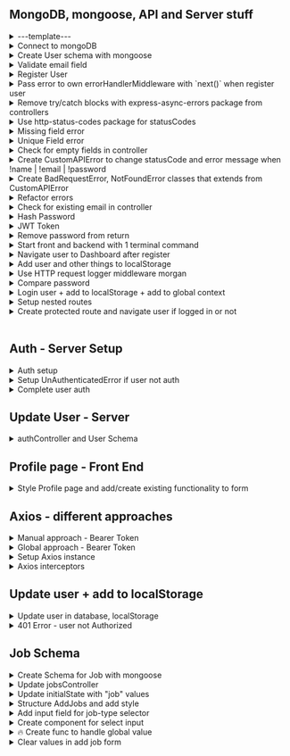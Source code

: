 ## MongoDB, mongoose, API and Server stuff

<details>
  <summary>---template---</summary><br>
  [name](link)

```
npm install bcryptjs
```

###### file-name.js

```js

```

---

</details>

<details>
  <summary>Connect to mongoDB</summary>
  
  ###### server.js
 ```js
 import express from 'express';
 import connectDB from './db/connect.js';

const app = express();

// express.json() make json data available for us in controllers
app.use(express.json());

// ...some more code 👆

// Connect to db 👇
const start = async () => {
try {
await connectDB(process.env.MONGO_URL);
app.listen(port, () =>
console.log(`Server is listening on port ${port}...`)
);
} catch (error) {
console.log(error);
}
};
start();

````
import connectDB from './db/connect.js'; , comes from
###### db/connect.js
```js
import mongoose from 'mongoose';

const connectDB = (url) => {
  return mongoose.connect(url);
};
export default connectDB;
````

---

</details>

<details>
  <summary>Create User schema with mongoose</summary>

###### models/User.js

```js
import mongoose from 'mongoose';

const UserSchema = new mongoose.Schema({
  name: {
    type: String,
    required: [true, 'Please provide name'],
    minlength: 3,
    maxlength: 20,
    trim: true,
  },
  email: {
    type: String,
    required: [true, 'Please provide email'],
    unique: true,
  },
  password: {
    type: String,
    required: [true, 'Please provide password'],
    minlength: 6,
  },
  lastName: {
    type: String,
    maxlength: 20,
    trim: true,
    default: 'lastName',
  },
  location: {
    type: String,
    maxlength: 20,
    trim: true,
    default: 'my city',
  },
});

export default mongoose.model('User', UserSchema);
```

---

</details>

<details>
  <summary>Validate email field</summary>

[https://www.npmjs.com/package/validator](https://www.npmjs.com/package/validator)

```
npm install validator
```

###### models/User.js

```js
import mongoose from 'mongoose';
import validator from 'validator'; // <--

const UserSchema = new mongoose.Schema({
  name: {
    type: String,
    required: [true, 'Please provide name'],
    minlength: 3,
    maxlength: 20,
    trim: true,
  },
  email: {
    type: String,
    required: [true, 'Please provide email'],
    validate: {
      validator: validator.isEmail, //<--
      message: 'Please provide a valid email',
    },
    unique: true,
  },
  password: {
    type: String,
    required: [true, 'Please provide password'],
    minlength: 6,
  },
  lastName: {
    type: String,
    maxlength: 20,
    trim: true,
    default: 'lastName',
  },
  location: {
    type: String,
    maxlength: 20,
    trim: true,
    default: 'my city',
  },
});

export default mongoose.model('User', UserSchema);
```

</details>

<details>
  <summary>Register User</summary>

###### controllers/autController.js

```js
import User from '../models/User.js';
// register  👇
const register = async (req, res) => {
  try {
    const user = await User.create(req.body);
    res.status(201).json({ user });
  } catch (error) {
    res.status(500).json({ msg: 'THERE WAS AN ERROR IN REGISTER' });
  }
};

const login = async (req, res) => {
  res.send('login');
};

const updateUser = async (req, res) => {
  res.send('updateUser');
};

export { register, login, updateUser };
```

`import User from '../models/User.js'`, comes from:

###### models/User.js

```js
import mongoose from 'mongoose';
import validator from 'validator';

const UserSchema = new mongoose.Schema({
  name: {
    type: String,
    required: [true, 'Please provide name'],
    minlength: 3,
    maxlength: 20,
    trim: true,
  },
  email: {
    type: String,
    required: [true, 'Please provide email'],
    validate: {
      validator: validator.isEmail,
      message: 'Please provide a valid email',
    },
    unique: true,
  },
  password: {
    type: String,
    required: [true, 'Please provide password'],
    minlength: 6,
  },
  lastName: {
    type: String,
    maxlength: 20,
    trim: true,
    default: 'lastName',
  },
  location: {
    type: String,
    maxlength: 20,
    trim: true,
    default: 'my city',
  },
});

export default mongoose.model('User', UserSchema);
```

---

</details>

<details>
  <summary>Pass error to own errorHandlerMiddleware with `next()` when register user</summary>

###### controllers/autController.js

```js
import User from '../models/User.js';

const register = async (req, res, next /* <-- ⚠️ next */) => {
  try {
    const user = await User.create(req.body);
    res.status(201).json({ user });
  } catch (error) {
    // res.status(500).json({ msg: 'THERE WAS AN ERROR IN REGISTER' });
    next(error); // <-- ⚠️ with next(error) we pass error to our own errorHandlerMiddleware
  }
};

const login = async (req, res) => {
  res.send('login');
};

const updateUser = async (req, res) => {
  res.send('updateUser');
};

export { register, login, updateUser };
```

###### error-handler.js

```js
const errorHandlerMiddleware = (error, req, res, next) => {
  console.log(error);
  // return res.status(500).json({ msg: 'there was an error' });
  res.status(500).json({ msg: error }); // <-- ⚠️
};

export default errorHandlerMiddleware;
```

###### server.js

```js
import express from 'express';
import dotenv from 'dotenv';
dotenv.config();

// Middleware
import errorHandlerMiddleware from './middleware/error-handler.js';

const app = express();

app.use('/api/v1/auth', authRouter);
app.use('/api/v1/jobs', jobsRouter);

app.use(someOtherMiddleware);
app.use(errorHandlerMiddleware); // <-- ⚠️ place errorHandlerMiddleware as the last middleware

const port = process.env.PORT || 5000;

const start = async () => {
  try {
    await connectDB(process.env.MONGO_URL);
    app.listen(port, () =>
      console.log(`Server is listening on port ${port}...`)
    );
  } catch (error) {
    console.log(error);
  }
};
start();
```

---

</details>

<details>
  <summary>Remove try/catch blocks with express-async-errors package from controllers</summary>

[https://www.npmjs.com/package/express-async-errors](https://www.npmjs.com/package/express-async-errors)

```
npm install express-async-errors
```

###### server.js

```js
import express from 'express';
import dotenv from 'dotenv';
import 'express-async-errors'; // <-- ⚠️ if package does not work, move to be the first import
dotenv.config();

// db and authenticateUser
import connectDB from './db/connect.js';

// routers
import authRouter from './routes/authRouter.js';
import jobsRouter from './routes/jobsRouter.js';

// Middleware
import errorHandlerMiddleware from './middleware/error-handler.js';

const app = express();

// ...some more code 👇
```

###### controllers/autController.js

```js
import User from '../models/User.js';

const register = async (req, res, next) => {
  // ⚠️ Before using express-async-errors package with try/catch block
  // try {
  //   const user = await User.create(req.body);
  //   res.status(201).json({ user });
  // } catch (error) {
  //   next(error);
  // }
  const user = await User.create(req.body);
  res.status(201).json({ user });
};
const login = async (req, res) => {
  res.send('login');
};
const updateUser = async (req, res) => {
  res.send('updateUser');
};
export { register, login, updateUser };
```

---

</details>

<details>
  <summary>Use http-status-codes package for statusCodes</summary>

[https://www.npmjs.com/package/http-status-codes](https://www.npmjs.com/package/http-status-codes)

```sh
npm install http-status-codes

```

###### authController.js

```js
import { StatusCodes } from 'http-status-codes';
import User from '../models/User.js';

const register = async (req, res) => {
  const user = await User.create(req.body);
  // res.status(201).json({ user }); ⚠️ Before
  res.status(StatusCodes.CREATED).json({ user }); // ⚠️ After
};
const login = async (req, res) => {
  res.send('login');
};
const updateUser = async (req, res) => {
  res.send('updateUser');
};
export { register, login, updateUser };
```

###### error-handler.js

```js
import { StatusCodes } from 'http-status-codes';

const errorHandlerMiddleware = (err, req, res, next) => {
  console.log(err);
  // res.status(500).json({ msg: err }); <-- ⚠️ Before

  // res.status(StatusCodes.INTERNAL_SERVER_ERROR).json({ msg: err });
  // different way to do use StatusCodes 👆 👇
  const defaultError = {
    statusCode: StatusCodes.INTERNAL_SERVER_ERROR,
    msg: 'Something went wrong, try again later',
  };
  res.status(defaultError.statusCode).json({ msg: err });
};

export default errorHandlerMiddleware;
```

### Error Codes

| Code | Constant                        | Reason Phrase                   |
| ---- | ------------------------------- | ------------------------------- |
| 100  | CONTINUE                        | Continue                        |
| 101  | SWITCHING_PROTOCOLS             | Switching Protocols             |
| 102  | PROCESSING                      | Processing                      |
| 200  | OK                              | OK                              |
| 201  | CREATED                         | Created                         |
| 202  | ACCEPTED                        | Accepted                        |
| 203  | NON_AUTHORITATIVE_INFORMATION   | Non Authoritative Information   |
| 204  | NO_CONTENT                      | No Content                      |
| 205  | RESET_CONTENT                   | Reset Content                   |
| 206  | PARTIAL_CONTENT                 | Partial Content                 |
| 207  | MULTI_STATUS                    | Multi-Status                    |
| 300  | MULTIPLE_CHOICES                | Multiple Choices                |
| 301  | MOVED_PERMANENTLY               | Moved Permanently               |
| 302  | MOVED_TEMPORARILY               | Moved Temporarily               |
| 303  | SEE_OTHER                       | See Other                       |
| 304  | NOT_MODIFIED                    | Not Modified                    |
| 305  | USE_PROXY                       | Use Proxy                       |
| 307  | TEMPORARY_REDIRECT              | Temporary Redirect              |
| 308  | PERMANENT_REDIRECT              | Permanent Redirect              |
| 400  | BAD_REQUEST                     | Bad Request                     |
| 401  | UNAUTHORIZED                    | Unauthorized                    |
| 402  | PAYMENT_REQUIRED                | Payment Required                |
| 403  | FORBIDDEN                       | Forbidden                       |
| 404  | NOT_FOUND                       | Not Found                       |
| 405  | METHOD_NOT_ALLOWED              | Method Not Allowed              |
| 406  | NOT_ACCEPTABLE                  | Not Acceptable                  |
| 407  | PROXY_AUTHENTICATION_REQUIRED   | Proxy Authentication Required   |
| 408  | REQUEST_TIMEOUT                 | Request Timeout                 |
| 409  | CONFLICT                        | Conflict                        |
| 410  | GONE                            | Gone                            |
| 411  | LENGTH_REQUIRED                 | Length Required                 |
| 412  | PRECONDITION_FAILED             | Precondition Failed             |
| 413  | REQUEST_TOO_LONG                | Request Entity Too Large        |
| 414  | REQUEST_URI_TOO_LONG            | Request-URI Too Long            |
| 415  | UNSUPPORTED_MEDIA_TYPE          | Unsupported Media Type          |
| 416  | REQUESTED_RANGE_NOT_SATISFIABLE | Requested Range Not Satisfiable |
| 417  | EXPECTATION_FAILED              | Expectation Failed              |
| 418  | IM_A_TEAPOT                     | I'm a teapot                    |
| 419  | INSUFFICIENT_SPACE_ON_RESOURCE  | Insufficient Space on Resource  |
| 420  | METHOD_FAILURE                  | Method Failure                  |
| 421  | MISDIRECTED_REQUEST             | Misdirected Request             |
| 422  | UNPROCESSABLE_ENTITY            | Unprocessable Entity            |
| 423  | LOCKED                          | Locked                          |
| 424  | FAILED_DEPENDENCY               | Failed Dependency               |
| 428  | PRECONDITION_REQUIRED           | Precondition Required           |
| 429  | TOO_MANY_REQUESTS               | Too Many Requests               |
| 431  | REQUEST_HEADER_FIELDS_TOO_LARGE | Request Header Fields Too Large |
| 451  | UNAVAILABLE_FOR_LEGAL_REASONS   | Unavailable For Legal Reasons   |
| 500  | INTERNAL_SERVER_ERROR           | Internal Server Error           |
| 501  | NOT_IMPLEMENTED                 | Not Implemented                 |
| 502  | BAD_GATEWAY                     | Bad Gateway                     |
| 503  | SERVICE_UNAVAILABLE             | Service Unavailable             |
| 504  | GATEWAY_TIMEOUT                 | Gateway Timeout                 |
| 505  | HTTP_VERSION_NOT_SUPPORTED      | HTTP Version Not Supported      |
| 507  | INSUFFICIENT_STORAGE            | Insufficient Storage            |
| 511  | NETWORK_AUTHENTICATION_REQUIRED | Network Authentication Required |

---

</details>

<details>
  <summary>Missing field error</summary>

###### error-handler.js

```js
import { StatusCodes } from 'http-status-codes';

const errorHandlerMiddleware = (err, req, res, next) => {
  console.log(err);
  const defaultError = {
    statusCode: StatusCodes.INTERNAL_SERVER_ERROR,
    msg: 'Something went wrong, try again later',
  };
  // res.status(defaultError.statusCode).json({ msg: err }); <-- ⚠️ Before
  // 👇 ⚠️ After
  if (err.name === 'ValidationError') {
    defaultError.statusCode = StatusCodes.BAD_REQUEST;
    defaultError.msg = Object.values(err.errors) // ⚠️ Get al error message, and put them in []
      .map((item) => item.message)
      .join(',');
  }
  // 👆 ⚠️ After
  res.status(defaultError.statusCode).json({ msg: defaultError.msg });
};

export default errorHandlerMiddleware;
```

---

</details>

<details>
  <summary>Unique Field error</summary>

###### error-handler.js

```js
import { StatusCodes } from 'http-status-codes';

const errorHandlerMiddleware = (err, req, res, next) => {
  console.log(err);
  const defaultError = {
    statusCode: StatusCodes.INTERNAL_SERVER_ERROR,
    msg: 'Something went wrong, try again later',
  };

  if (err.code && err.code === 11000) {
    defaultError.statusCode = StatusCodes.BAD_REQUEST;
    defaultError.msg = `${Object.keys(err.keyValue)} field has to be unique`;
  }

  // res.status(defaultError.statusCode).json({ msg: err });
  res.status(defaultError.statusCode).json({ msg: defaultError.msg });
};

export default errorHandlerMiddleware;
```

---

</details>

<details>
  <summary>Check for empty fields in controller</summary>

###### authController.js

```js
import { StatusCodes } from 'http-status-codes';
import User from '../models/User.js';

const register = async (req, res) => {
  // Add
  const { name, email, password } = req.body;

  // Add
  if (!name || !email | !password) {
    throw new Error('Please provide all values');
  }

  //Before
  const user = await User.create(req.body);
  //After
  const user = await User.create({ name, email, password });
  // res.status(201).json({ user }); ⚠️ Before
  res.status(StatusCodes.CREATED).json({ user });
};
const login = async (req, res) => {
  res.send('login');
};
const updateUser = async (req, res) => {
  res.send('updateUser');
};
export { register, login, updateUser };
```

###### error-handler.js

```js
import { StatusCodes } from 'http-status-codes';

const errorHandlerMiddleware = (err, req, res, next) => {
  const defaultError = {
    statusCode: StatusCodes.INTERNAL_SERVER_ERROR,
    // Before
    //msg:'Something went wrong, try again later',
    // After
    msg: err.message || 'Something went wrong, try again later',
  };

  if (err.name === 'ValidationError') {
    defaultError.statusCode = StatusCodes.BAD_REQUEST;
    defaultError.msg = Object.values(err.errors)
      .map((item) => item.message)
      .join(',');
  }

  if (err.code && err.code === 11000) {
    defaultError.statusCode = StatusCodes.BAD_REQUEST;
    defaultError.msg = `${Object.keys(err.keyValue)} field has to be unique`;
  }

  // res.status(defaultError.statusCode).json({ msg: err });
  res.status(defaultError.statusCode).json({ msg: defaultError.msg });
};

export default errorHandlerMiddleware;
```

---

</details>

<details>
  <summary>Create CustomAPIError to change statusCode and error message when !name | !email | !password</summary>

###### authController.js

```js
import { StatusCodes } from 'http-status-codes';
import User from '../models/User.js';

// New CustomAPIError
class CustomAPIError extends Error {
  constructor(message) {
    super(message);
    this.statusCode = StatusCodes.BAD_REQUEST;
  }
}

const register = async (req, res) => {
  const { name, email, password } = req.body;

  if (!name || !email | !password) {
    throw new CustomAPIError('Please provide all values'); // Before, throw new Error('Please provide all values');
  }
  const user = await User.create({ name, email, password });
  res.status(StatusCodes.CREATED).json({ user });
};

const login = async (req, res) => {
  res.send('login');
};

const updateUser = async (req, res) => {
  res.send('updateUser');
};

export { register, login, updateUser };
```

###### error-handler.js

```js
import { StatusCodes } from 'http-status-codes';

const errorHandlerMiddleware = (err, req, res, next) => {
  console.log(err.message);
  const defaultError = {
    statusCode: err.statusCode || StatusCodes.INTERNAL_SERVER_ERROR, // Before statusCode: StatusCodes.INTERNAL_SERVER_ERROR,
    msg: err.message || 'Something went wrong, try again later',
  };

  if (err.name === 'ValidationError') {
    defaultError.statusCode = StatusCodes.BAD_REQUEST;
    defaultError.msg = Object.values(err.errors)
      .map((item) => item.message)
      .join(',');
  }

  if (err.code && err.code === 11000) {
    defaultError.statusCode = StatusCodes.BAD_REQUEST;
    defaultError.msg = `${Object.keys(err.keyValue)} field has to be unique`;
  }

  // res.status(defaultError.statusCode).json({ msg: err });
  res.status(defaultError.statusCode).json({ msg: defaultError.msg });
};

export default errorHandlerMiddleware;
```

---

</details>

<details>
  <summary>Create BadRequestError, NotFoundError classes that extends from CustomAPIError</summary>

###### authController.js

```js
import { StatusCodes } from 'http-status-codes';
import User from '../models/User.js';

class CustomAPIError extends Error {
  constructor(message) {
    super(message);
  }
}
// New classes BadRequestError, NotFoundError that extends from CustomAPIError that return different statusCodes.
class BadRequestError extends CustomAPIError {
  constructor(message) {
    super(message);
    this.statusCode = StatusCodes.BAD_REQUEST;
  }
}
class NotFoundError extends CustomAPIError {
  constructor(message) {
    super(message);
    this.statusCode = StatusCodes.NOT_FOUND;
  }
}

const register = async (req, res) => {
  const { name, email, password } = req.body;

  if (!name || !email | !password) {
    throw new BadRequestError('Please provide all values');
  }
  const user = await User.create({ name, email, password });
  res.status(StatusCodes.CREATED).json({ user });
};
const login = async (req, res) => {
  res.send('login');
};
const updateUser = async (req, res) => {
  res.send('updateUser');
};
export { register, login, updateUser };
```

### Error Codes

| Code | Constant                        | Reason Phrase                   |
| ---- | ------------------------------- | ------------------------------- |
| 100  | CONTINUE                        | Continue                        |
| 101  | SWITCHING_PROTOCOLS             | Switching Protocols             |
| 102  | PROCESSING                      | Processing                      |
| 200  | OK                              | OK                              |
| 201  | CREATED                         | Created                         |
| 202  | ACCEPTED                        | Accepted                        |
| 203  | NON_AUTHORITATIVE_INFORMATION   | Non Authoritative Information   |
| 204  | NO_CONTENT                      | No Content                      |
| 205  | RESET_CONTENT                   | Reset Content                   |
| 206  | PARTIAL_CONTENT                 | Partial Content                 |
| 207  | MULTI_STATUS                    | Multi-Status                    |
| 300  | MULTIPLE_CHOICES                | Multiple Choices                |
| 301  | MOVED_PERMANENTLY               | Moved Permanently               |
| 302  | MOVED_TEMPORARILY               | Moved Temporarily               |
| 303  | SEE_OTHER                       | See Other                       |
| 304  | NOT_MODIFIED                    | Not Modified                    |
| 305  | USE_PROXY                       | Use Proxy                       |
| 307  | TEMPORARY_REDIRECT              | Temporary Redirect              |
| 308  | PERMANENT_REDIRECT              | Permanent Redirect              |
| 400  | BAD_REQUEST                     | Bad Request                     |
| 401  | UNAUTHORIZED                    | Unauthorized                    |
| 402  | PAYMENT_REQUIRED                | Payment Required                |
| 403  | FORBIDDEN                       | Forbidden                       |
| 404  | NOT_FOUND                       | Not Found                       |
| 405  | METHOD_NOT_ALLOWED              | Method Not Allowed              |
| 406  | NOT_ACCEPTABLE                  | Not Acceptable                  |
| 407  | PROXY_AUTHENTICATION_REQUIRED   | Proxy Authentication Required   |
| 408  | REQUEST_TIMEOUT                 | Request Timeout                 |
| 409  | CONFLICT                        | Conflict                        |
| 410  | GONE                            | Gone                            |
| 411  | LENGTH_REQUIRED                 | Length Required                 |
| 412  | PRECONDITION_FAILED             | Precondition Failed             |
| 413  | REQUEST_TOO_LONG                | Request Entity Too Large        |
| 414  | REQUEST_URI_TOO_LONG            | Request-URI Too Long            |
| 415  | UNSUPPORTED_MEDIA_TYPE          | Unsupported Media Type          |
| 416  | REQUESTED_RANGE_NOT_SATISFIABLE | Requested Range Not Satisfiable |
| 417  | EXPECTATION_FAILED              | Expectation Failed              |
| 418  | IM_A_TEAPOT                     | I'm a teapot                    |
| 419  | INSUFFICIENT_SPACE_ON_RESOURCE  | Insufficient Space on Resource  |
| 420  | METHOD_FAILURE                  | Method Failure                  |
| 421  | MISDIRECTED_REQUEST             | Misdirected Request             |
| 422  | UNPROCESSABLE_ENTITY            | Unprocessable Entity            |
| 423  | LOCKED                          | Locked                          |
| 424  | FAILED_DEPENDENCY               | Failed Dependency               |
| 428  | PRECONDITION_REQUIRED           | Precondition Required           |
| 429  | TOO_MANY_REQUESTS               | Too Many Requests               |
| 431  | REQUEST_HEADER_FIELDS_TOO_LARGE | Request Header Fields Too Large |
| 451  | UNAVAILABLE_FOR_LEGAL_REASONS   | Unavailable For Legal Reasons   |
| 500  | INTERNAL_SERVER_ERROR           | Internal Server Error           |
| 501  | NOT_IMPLEMENTED                 | Not Implemented                 |
| 502  | BAD_GATEWAY                     | Bad Gateway                     |
| 503  | SERVICE_UNAVAILABLE             | Service Unavailable             |
| 504  | GATEWAY_TIMEOUT                 | Gateway Timeout                 |
| 505  | HTTP_VERSION_NOT_SUPPORTED      | HTTP Version Not Supported      |
| 507  | INSUFFICIENT_STORAGE            | Insufficient Storage            |
| 511  | NETWORK_AUTHENTICATION_REQUIRED | Network Authentication Required |

---

</details>

<details>
  <summary>Refactor errors</summary>

- Create errors folder in Root
- Create/export bad-request, not-found, custom-api.js, index.js,
- import/export to/from errors/index.js

###### bad-request.js

```js
import { StatusCodes } from 'http-status-codes';
import CustomAPIError from './custom-api.js';

class BadRequestError extends CustomAPIError {
  constructor(message) {
    super(message);
    this.statusCode = StatusCodes.BAD_REQUEST;
  }
}
export default BadRequestError;
```

###### not-found.js

```js
import { StatusCodes } from 'http-status-codes';
import CustomAPIError from './custom-api.js';

class NotFoundError extends CustomAPIError {
  constructor(message) {
    super(message);
    this.statusCode = StatusCodes.NOT_FOUND;
  }
}
export default NotFoundError;
```

###### custom-api.js

```js
class CustomAPIError extends Error {
  constructor(message) {
    super(message);
  }
}

export default CustomAPIError;
```

###### errors/index.js

```js
import BadRequestError from './bad-request.js';
import NotFoundError from './not-found.js';

export { BadRequestError, NotFoundError };
```

###### autController.js

```js
import { StatusCodes } from 'http-status-codes';
import User from '../models/User.js';
import { BadRequestError } from '../errors/index.js';

const register = async (req, res) => {
  const { name, email, password } = req.body;

  if (!name || !email | !password) {
    throw new BadRequestError('Please provide all values');
  }
  const user = await User.create({ name, email, password });
  res.status(StatusCodes.CREATED).json({ user });
};
const login = async (req, res) => {
  res.send('login');
};
const updateUser = async (req, res) => {
  res.send('updateUser');
};
export { register, login, updateUser };
```

---

</details>

<details>
  <summary>Check for existing email in controller</summary>

###### authController.js

```js
import { StatusCodes } from 'http-status-codes';
import User from '../models/User.js';
import { BadRequestError } from '../errors/index.js';

const register = async (req, res) => {
  const { name, email, password } = req.body;

  if (!name || !email | !password) {
    throw new BadRequestError('Please provide all values');
  }

  // New userAlreadyExists
  const userAlreadyExists = await User.findOne({ email });
  if (userAlreadyExists) {
    throw new BadRequestError('Email already in use');
  }

  const user = await User.create({ name, email, password });
  res.status(StatusCodes.CREATED).json({ user });
};
const login = async (req, res) => {
  res.send('login');
};
const updateUser = async (req, res) => {
  res.send('updateUser');
};
export { register, login, updateUser };
```

---

</details>

<details>
  <summary>Hash Password</summary>

[bcryptjs](https://www.npmjs.com/package/bcryptjs) - Optimized bcrypt in JavaScript with zero dependencies. Compatible to the C++ bcrypt binding on node.js and also working in the browser.

```
npm install bcryptjs
```

###### models/User.js

```js
import mongoose from 'mongoose';
import validator from 'validator';
import bcrypt from 'bcryptjs'; // New import

const UserSchema = new mongoose.Schema({
  name: {
    type: String,
    required: [true, 'Please provide name'],
    minlength: 3,
    maxlength: 20,
    trim: true,
  },
  email: {
    type: String,
    required: [true, 'Please provide email'],
    validate: {
      validator: validator.isEmail,
      message: 'Please provide a valid email',
    },
    unique: true,
  },
  password: {
    type: String,
    required: [true, 'Please provide password'],
    minlength: 6,
  },
  lastName: {
    type: String,
    maxlength: 20,
    trim: true,
    default: 'lastName',
  },
  location: {
    type: String,
    maxlength: 20,
    trim: true,
    default: 'my city',
  },
});

// New UserSchema.pre... , do this code before save it to db
UserSchema.pre('save', async function () {
  const salt = await bcrypt.genSalt(10);
  this.password = await bcrypt.hash(this.password, salt);
});

export default mongoose.model('User', UserSchema);
```

---

</details>

<details>
  <summary>JWT Token</summary>

### 1. Create new new method, createJWT

###### models/User.js.js

```js
import mongoose from 'mongoose';
import validator from 'validator';
import bcrypt from 'bcryptjs';

const UserSchema = new mongoose.Schema({
  name: {
    type: String,
    required: [true, 'Please provide name'],
    minlength: 3,
    maxlength: 20,
    trim: true,
  },
  email: {
    type: String,
    required: [true, 'Please provide email'],
    validate: {
      validator: validator.isEmail,
      message: 'Please provide a valid email',
    },
    unique: true,
  },
  password: {
    type: String,
    required: [true, 'Please provide password'],
    minlength: 6,
  },
  lastName: {
    type: String,
    maxlength: 20,
    trim: true,
    default: 'lastName',
  },
  location: {
    type: String,
    maxlength: 20,
    trim: true,
    default: 'my city',
  },
});

UserSchema.pre('save', async function () {
  const salt = await bcrypt.genSalt(10);
  this.password = await bcrypt.hash(this.password, salt);
});

//New method createJWT
UserSchema.methods.createJWT = function () {
  console.log(this);
};

export default mongoose.model('User', UserSchema);
```

### 2. run createJWT() from authController.js

###### auth-controller.js

```js
import { StatusCodes } from 'http-status-codes';
import User from '../models/User.js';
import { BadRequestError } from '../errors/index.js';

const register = async (req, res) => {
  const { name, email, password } = req.body;

  if (!name || !email | !password) {
    throw new BadRequestError('Please provide all values');
  }
  const userAlreadyExists = await User.findOne({ email });
  if (userAlreadyExists) {
    throw new BadRequestError('Email already in use');
  }

  const user = await User.create({ name, email, password });
  user.createJWT(); // New , run function
  res.status(StatusCodes.CREATED).json({ user });
};
const login = async (req, res) => {
  res.send('login');
};
const updateUser = async (req, res) => {
  res.send('updateUser');
};
export { register, login, updateUser };
```

### 3. jsonwebtoken

[jsonwebtoken](https://www.npmjs.com/package/jsonwebtoken)

```
 npm install jsonwebtoken
```

###### auth-controller.js

```js
import { StatusCodes } from 'http-status-codes';
import User from '../models/User.js';
import { BadRequestError } from '../errors/index.js';

const register = async (req, res) => {
  const { name, email, password } = req.body;

  if (!name || !email | !password) {
    throw new BadRequestError('Please provide all values');
  }
  const userAlreadyExists = await User.findOne({ email });
  if (userAlreadyExists) {
    throw new BadRequestError('Email already in use');
  }

  const user = await User.create({ name, email, password });
  const token = user.createJWT(); // New, create const that holds token
  res.status(StatusCodes.CREATED).json({ user, token }); // New, pass token with response
};
const login = async (req, res) => {
  res.send('login');
};
const updateUser = async (req, res) => {
  res.send('updateUser');
};
export { register, login, updateUser };
```

###### User.js

```js
import mongoose from 'mongoose';
import validator from 'validator';
import bcrypt from 'bcryptjs';
import jwt from 'jsonwebtoken'; // New, import

const UserSchema = new mongoose.Schema({
  name: {
    type: String,
    required: [true, 'Please provide name'],
    minlength: 3,
    maxlength: 20,
    trim: true,
  },
  email: {
    type: String,
    required: [true, 'Please provide email'],
    validate: {
      validator: validator.isEmail,
      message: 'Please provide a valid email',
    },
    unique: true,
  },
  password: {
    type: String,
    required: [true, 'Please provide password'],
    minlength: 6,
  },
  lastName: {
    type: String,
    maxlength: 20,
    trim: true,
    default: 'lastName',
  },
  location: {
    type: String,
    maxlength: 20,
    trim: true,
    default: 'my city',
  },
});

UserSchema.pre('save', async function () {
  const salt = await bcrypt.genSalt(10);
  this.password = await bcrypt.hash(this.password, salt);
});

UserSchema.methods.createJWT = function () {
  return jwt.sign({ userId: this._id }, 'jwtSecret', { expiresIn: '1d' }); // New, return created token
};

export default mongoose.model('User', UserSchema);
```

### 4. Set up JWT_SECRET in .env

[www.allkeysgenerator.com](https://www.allkeysgenerator.com/)

Use 256-bite. Change from tab _Ecryption key_

###### .env.js

```js
JWT_SECRET=VALUE_FROM_www.allkeysgenerator.com
JWT_LIFETIME=1d
```

###### User.js

```js
import mongoose from 'mongoose';
import validator from 'validator';
import bcrypt from 'bcryptjs';
import jwt from 'jsonwebtoken';

const UserSchema = new mongoose.Schema({
  name: {
    type: String,
    required: [true, 'Please provide name'],
    minlength: 3,
    maxlength: 20,
    trim: true,
  },
  email: {
    type: String,
    required: [true, 'Please provide email'],
    validate: {
      validator: validator.isEmail,
      message: 'Please provide a valid email',
    },
    unique: true,
  },
  password: {
    type: String,
    required: [true, 'Please provide password'],
    minlength: 6,
  },
  lastName: {
    type: String,
    maxlength: 20,
    trim: true,
    default: 'lastName',
  },
  location: {
    type: String,
    maxlength: 20,
    trim: true,
    default: 'my city',
  },
});

UserSchema.pre('save', async function () {
  const salt = await bcrypt.genSalt(10);
  this.password = await bcrypt.hash(this.password, salt);
});
// BEFORE
// UserSchema.methods.createJWT = function () {
//   return jwt.sign({ userId: this._id }, 'jwtSecret', { expiresIn: '1d' });
// };

// AFTER
UserSchema.methods.createJWT = function () {
  return jwt.sign({ userId: this._id }, process.env.JWT_SECRET, {
    expiresIn: process.env.JWT_LIFETIME,
  });
};

export default mongoose.model('User', UserSchema);
```

---

</details>

<details>
  <summary>Remove password from return</summary>

###### authController.js

```js
import { StatusCodes } from 'http-status-codes';
import User from '../models/User.js';
import { BadRequestError } from '../errors/index.js';

const register = async (req, res) => {
  const { name, email, password } = req.body;

  if (!name || !email | !password) {
    throw new BadRequestError('Please provide all values');
  }
  const userAlreadyExists = await User.findOne({ email });
  if (userAlreadyExists) {
    throw new BadRequestError('Email already in use');
  }

  const user = await User.create({ name, email, password });
  const token = user.createJWT();

  // res.status(StatusCodes.CREATED).json({ user, token });  <-- BEFORE
  res.status(StatusCodes.CREATED).json({
    // AFTER
    user: {
      email: user.email,
      lastName: user.lastName,
      location: user.location,
      name: user.name,
    },
    token,
    location: user.location,
  });
};

const login = async (req, res) => {
  res.send('login');
};
const updateUser = async (req, res) => {
  res.send('updateUser');
};
export { register, login, updateUser };
```

###### User.js

```js
import mongoose from 'mongoose';
import validator from 'validator';
import bcrypt from 'bcryptjs';
import jwt from 'jsonwebtoken';

const UserSchema = new mongoose.Schema({
  name: {
    type: String,
    required: [true, 'Please provide name'],
    minlength: 3,
    maxlength: 20,
    trim: true,
  },
  email: {
    type: String,
    required: [true, 'Please provide email'],
    validate: {
      validator: validator.isEmail,
      message: 'Please provide a valid email',
    },
    unique: true,
  },
  password: {
    type: String,
    required: [true, 'Please provide password'],
    minlength: 6,
    select: false, // New
  },
  lastName: {
    type: String,
    maxlength: 20,
    trim: true,
    default: 'lastName',
  },
  location: {
    type: String,
    maxlength: 20,
    trim: true,
    default: 'my city',
  },
});

UserSchema.pre('save', async function () {
  const salt = await bcrypt.genSalt(10);
  this.password = await bcrypt.hash(this.password, salt);
});

UserSchema.methods.createJWT = function () {
  return jwt.sign({ userId: this._id }, process.env.JWT_SECRET, {
    expiresIn: process.env.JWT_LIFETIME,
  });
};

export default mongoose.model('User', UserSchema);
```

---

</details>

<details>

  <summary>Start front and backend with 1 terminal command</summary>

[concurrently](https://www.npmjs.com/package/concurrently)

```
npm install concurrently --save-dev
```

###### package.json

Add and edit to look like this

```js
 "scripts": {
    "server": "nodemon server --ignore client",
    "client": "npm start --prefix client",
    "start": "concurrently --kill-others-on-fail \"npm run server\" \" npm run client\""
  },
```

Use this command to start backend(server) and frontend

```
npm start
```

---

</details>

<details>

  <summary>Navigate user to Dashboard after register</summary>

###### client/src/pages/Register.js

```js
import { useState, useEffect } from 'react';
import { Logo, FormRow, Alert } from '../components';
import Wrapper from '../assets/wrappers/RegisterPage';
import { useAppContext } from '../context/appContext';
import { useNavigate } from 'react-router-dom'; // <--

const initialState = {
  name: '',
  email: '',
  password: '',
  isMember: false,
};

const Register = () => {
  const [values, setValues] = useState(initialState);
  const { isLoading, showAlert, displayAlert, registerUser, user } =
    useAppContext(); // <-- add user
  const navigate = useNavigate(); // <-- navigate

  useEffect(() => {
    // <-- useEffect
    if (user) {
      setTimeout(() => {
        navigate('/');
      }, 1500);
    }
  }, [user, navigate]);

  const toggleMember = () => {
    setValues({ ...values, isMember: !values.isMember });
  };

  const handleChange = (e) => {
    setValues({ ...values, [e.target.name]: e.target.value });
  };

  const onSubmit = (e) => {
    e.preventDefault();
    const { name, email, password, isMember } = values;
    if (!email || !password || (!isMember && !name)) {
      displayAlert();
      return;
    }
    const currentUser = { name, email, password };

    if (isMember) {
      console.log('Already a member');
    } else {
      registerUser(currentUser);
    }

    console.log(values);
  };

  return (
    <Wrapper className="full-page">
      <form className="form" onSubmit={onSubmit}>
        <Logo />
        <h3>{values.isMember ? 'Login' : 'Register'}</h3>
        {showAlert && <Alert />}
        {!values.isMember && (
          <FormRow
            type="text"
            name="name"
            value={values.name}
            onChange={handleChange}
          />
        )}
        <FormRow
          type="email"
          value={values.email}
          name="email"
          onChange={handleChange}
        />
        <FormRow
          type="password"
          value={values.password}
          name="password"
          onChange={handleChange}
        />

        <button type="submit" className="btn btn-block" disabled={isLoading}>
          submit
        </button>
        <p>
          {values.isMember ? 'Not a member yet?' : 'Already a member?'}
          <button type="button" onClick={toggleMember} className="member-btn">
            {values.isMember ? 'Register' : 'Login'}
          </button>
        </p>
      </form>
    </Wrapper>
  );
};
export default Register;
```

---

</details>

<details>
  <summary>Add user and other things to localStorage</summary>

###### client/src/context/appContext.js

```js
import { useReducer, useContext, createContext } from 'react';
import axios from 'axios';
import reducer from './reducer';
import {
  CLEAR_ALERT,
  DISPLAY_ALERT,
  REGISTER_USER_BEGIN,
  REGISTER_USER_SUCCESS,
  REGISTER_USER_ERROR,
} from './actions';
const AppContext = createContext();

// New localStorage.getItem
const token = localStorage.getItem('token');
const user = localStorage.getItem('user');
const userLocation = localStorage.getItem('location');

export const initialState = {
  isLoading: false,
  showAlert: false,
  alertText: '',
  alertType: '',
  user: user ? JSON.parse(user) : null, // <--
  token: token, // <--
  userLocation: userLocation || '', // <--
  jobLocation: userLocation || '', // <--
};
const AppProvider = ({ children }) => {
  const [state, dispatch] = useReducer(reducer, initialState);

  const displayAlert = () => {
    dispatch({ type: DISPLAY_ALERT });
    clearAlert();
  };

  const clearAlert = () => {
    setTimeout(() => {
      dispatch({ type: CLEAR_ALERT });
    }, 1500);
  };

  // new addUserToLocalStorage
  const addUserToLocalStorage = ({ user, token, location }) => {
    localStorage.setItem('user', JSON.stringify(user));
    localStorage.setItem('token', token);
    localStorage.setItem('location', location);
  };
  // new removeUserFromLocalStorage
  const removeUserFromLocalStorage = () => {
    localStorage.removeItem('user');
    localStorage.removeItem('token');
    localStorage.removeItem('location');
  };

  const registerUser = async (currentUser) => {
    dispatch({ type: REGISTER_USER_BEGIN });
    try {
      const response = await axios.post('/api/v1/auth/register', currentUser);
      console.log('response', response);
      const { user, token, location } = response.data;
      dispatch({
        type: REGISTER_USER_SUCCESS,
        payload: { user, token, location },
      });
      // new addUserToLocalStorage
      addUserToLocalStorage({
        user,
        token,
        location,
      });
    } catch (error) {
      console.log(
        '🚀 ~ file: appContext.js:44 ~ registerUser ~ error.response',
        error.response
      );

      dispatch({
        type: REGISTER_USER_ERROR,
        payload: { msg: error.response.data.msg },
      });
    }
    clearAlert();
  };

  return (
    <AppContext.Provider
      value={{
        ...state,
        displayAlert,
        registerUser,
      }}
    >
      {children}
    </AppContext.Provider>
  );
};
// make sure use
export const useAppContext = () => {
  return useContext(AppContext);
};

export { AppProvider };
```

---

</details>

<details>
  <summary>Use HTTP request logger middleware morgan </summary>

[https://www.npmjs.com/package/morgan](https://www.npmjs.com/package/morgan) - HTTP request logger middleware for node.js

```
npm install morgan
```

###### ROOT/server.js

```js
import express from 'express';
import dotenv from 'dotenv';
import 'express-async-errors';
import morgan from 'morgan'; //<-- New import
dotenv.config();

// db and authenticateUser
import connectDB from './db/connect.js';

// routers
import authRouter from './routes/authRouter.js';
import jobsRouter from './routes/jobsRouter.js';

// Middleware
import notFoundMiddleware from './middleware/not-found.js';
import errorHandlerMiddleware from './middleware/error-handler.js';

const app = express();

// New if
if (process.env.NODE_ENV !== 'production') {
  app.use(morgan('dev'));
}
app.use(express.json());

app.get('/', (req, res) => {
  res.json({ msg: 'Welcome!' });
});
app.get('/api/v1', (req, res) => {
  res.json({ msg: 'API' });
});

app.use('/api/v1/auth', authRouter);
app.use('/api/v1/jobs', jobsRouter);

app.use(notFoundMiddleware);
app.use(errorHandlerMiddleware);

const port = process.env.PORT || 5000;

const start = async () => {
  try {
    await connectDB(process.env.MONGO_URL);
    app.listen(port, () =>
      console.log(`Server is listening on port ${port}...`)
    );
  } catch (error) {
    console.log(error);
  }
};
start();
```

---

</details>

<details>
  <summary>Compare password</summary>

###### ROOT/errors/unauthenticated.js

this unauthenticated.js file is new

```js
import { StatusCodes } from 'http-status-codes';
import CustomAPIError from './custom-api.js';

class UnAuthenticatedError extends CustomAPIError {
  constructor(message) {
    super(message);
    this.statusCode = StatusCodes.UNAUTHORIZED;
  }
}

export default UnAuthenticatedError;
```

###### ROOT/errors/index.js

```js
import BadRequestError from './bad-request.js';
import NotFoundError from './not-found.js';
import UnAuthenticatedError from './unauthenticated.js'; // <--

export { BadRequestError, NotFoundError, UnAuthenticatedError }; // <--
```

###### ROOT/controllers/authController.js

```js
import { StatusCodes } from 'http-status-codes';
import User from '../models/User.js';
import { BadRequestError, UnAuthenticatedError } from '../errors/index.js'; // <--

const register = async (req, res) => {
  const { name, email, password } = req.body;

  if (!name || !email | !password) {
    throw new BadRequestError('Please provide all values');
  }
  const userAlreadyExists = await User.findOne({ email });
  if (userAlreadyExists) {
    throw new BadRequestError('Email already in use');
  }

  const user = await User.create({ name, email, password });
  const token = user.createJWT();
  res.status(StatusCodes.CREATED).json({
    user: {
      email: user.email,
      lastName: user.lastName,
      location: user.location,
      name: user.name,
    },
    token,
    location: user.location,
  });
};
// New, everything in login func
const login = async (req, res) => {
  const { email, password } = req.body;

  if (!email || !password) {
    throw new BadRequestError('Please provide all values');
  }
  const user = await User.findOne({ email }).select('+password');
  if (!user) {
    throw new UnAuthenticatedError('Invalid credentials');
  }
  const isPasswordCorrect = await user.comparePassword(password);
  if (!isPasswordCorrect) {
    throw new UnAuthenticatedError('Invalid credentials');
  }
  const token = user.createJWT();
  user.password = undefined;
  res.status(StatusCodes.OK).json({ user, token, location: user.location });

  // res.send('login');
};
const updateUser = async (req, res) => {
  res.send('updateUser');
};
export { register, login, updateUser };
```

###### ROOT/models/User.js

```js
import mongoose from 'mongoose';
import validator from 'validator';
import bcrypt from 'bcryptjs';
import jwt from 'jsonwebtoken';

const UserSchema = new mongoose.Schema({
  name: {
    type: String,
    required: [true, 'Please provide name'],
    minlength: 3,
    maxlength: 20,
    trim: true,
  },
  email: {
    type: String,
    required: [true, 'Please provide email'],
    validate: {
      validator: validator.isEmail,
      message: 'Please provide a valid email',
    },
    unique: true,
  },
  password: {
    type: String,
    required: [true, 'Please provide password'],
    minlength: 6,
    select: false,
  },
  lastName: {
    type: String,
    maxlength: 20,
    trim: true,
    default: 'lastName',
  },
  location: {
    type: String,
    maxlength: 20,
    trim: true,
    default: 'my city',
  },
});
// New UserSchema.methods.comparePassword
UserSchema.methods.comparePassword = async function (candidatePassword) {
  const isMatch = await bcrypt.compare(candidatePassword, this.password);
  return isMatch;
};

UserSchema.pre('save', async function () {
  const salt = await bcrypt.genSalt(10);
  this.password = await bcrypt.hash(this.password, salt);
});

UserSchema.methods.createJWT = function () {
  return jwt.sign({ userId: this._id }, process.env.JWT_SECRET, {
    expiresIn: process.env.JWT_LIFETIME,
  });
};

export default mongoose.model('User', UserSchema);
```

---

</details>

<details>
  <summary>Login user + add to localStorage + add to global context</summary>

###### ROOT/client/src/context/actions.js

```js
export const DISPLAY_ALERT = 'SHOW_ALERT';
export const CLEAR_ALERT = 'CLEAR_ALERT';

export const REGISTER_USER_BEGIN = 'REGISTER_USER_BEGIN';
export const REGISTER_USER_SUCCESS = 'REGISTER_USER_SUCCESS';
export const REGISTER_USER_ERROR = 'REGISTER_USER_ERROR';

// New LOGIN...
export const LOGIN_USER_BEGIN = 'LOGIN_USER_BEGIN';
export const LOGIN_USER_SUCCESS = 'LOGIN_USER_SUCCESS';
export const LOGIN_USER_ERROR = 'LOGIN_USER_ERROR';
```

###### ROOT/client/src/context/appContext.js

```js
import { useReducer, useContext, createContext } from 'react';
import axios from 'axios';
import reducer from './reducer';
import {
  CLEAR_ALERT,
  DISPLAY_ALERT,
  REGISTER_USER_BEGIN,
  REGISTER_USER_SUCCESS,
  REGISTER_USER_ERROR,
  // New LOGIN...
  LOGIN_USER_BEGIN,
  LOGIN_USER_SUCCESS,
  LOGIN_USER_ERROR,
} from './actions';
const AppContext = createContext();

const token = localStorage.getItem('token');
const user = localStorage.getItem('user');
const userLocation = localStorage.getItem('location');

export const initialState = {
  isLoading: false,
  showAlert: false,
  alertText: '',
  alertType: '',
  user: user ? JSON.parse(user) : null,
  token: token,
  userLocation: userLocation || '',
  jobLocation: userLocation || '',
};
const AppProvider = ({ children }) => {
  const [state, dispatch] = useReducer(reducer, initialState);

  const displayAlert = () => {
    dispatch({ type: DISPLAY_ALERT });
    clearAlert();
  };

  const clearAlert = () => {
    setTimeout(() => {
      dispatch({ type: CLEAR_ALERT });
    }, 1500);
  };

  const addUserToLocalStorage = ({ user, token, location }) => {
    localStorage.setItem('user', JSON.stringify(user));
    localStorage.setItem('token', token);
    localStorage.setItem('location', location);
  };

  const removeUserFromLocalStorage = () => {
    localStorage.removeItem('user');
    localStorage.removeItem('token');
    localStorage.removeItem('location');
  };

  const registerUser = async (currentUser) => {
    dispatch({ type: REGISTER_USER_BEGIN });
    try {
      const response = await axios.post('/api/v1/auth/register', currentUser);
      console.log('response', response);
      const { user, token, location } = response.data;
      dispatch({
        type: REGISTER_USER_SUCCESS,
        payload: { user, token, location },
      });
      addUserToLocalStorage({
        user,
        token,
        location,
      });
    } catch (error) {
      console.log(
        '🚀 ~ file: appContext.js:44 ~ registerUser ~ error.response',
        error.response
      );

      dispatch({
        type: REGISTER_USER_ERROR,
        payload: { msg: error.response.data.msg },
      });
    }
    clearAlert();
  };

  // New loginUser content
  const loginUser = async (currentUser) => {
    dispatch({ type: LOGIN_USER_BEGIN });
    try {
      const { data } = await axios.post('/api/v1/auth/login', currentUser);
      const { user, token, location } = data;
      dispatch({
        type: LOGIN_USER_SUCCESS,
        payload: { user, token, location },
      });
      addUserToLocalStorage({ user, token, location });
    } catch (error) {
      dispatch({
        type: LOGIN_USER_ERROR,
        payload: { msg: error.response.data.msg },
      });
    }
    clearAlert();
  };

  return (
    <AppContext.Provider
      value={{
        ...state,
        loginUser, // <--
        displayAlert,
        registerUser,
      }}
    >
      {children}
    </AppContext.Provider>
  );
};
// make sure use
export const useAppContext = () => {
  return useContext(AppContext);
};

export { AppProvider };
```

###### ROOT/client/src/context/reducer.js

```js
import {
  CLEAR_ALERT,
  DISPLAY_ALERT,
  REGISTER_USER_BEGIN,
  REGISTER_USER_SUCCESS,
  REGISTER_USER_ERROR,
  // New LOGIN...
  LOGIN_USER_BEGIN,
  LOGIN_USER_SUCCESS,
  LOGIN_USER_ERROR,
} from './actions';

const reducer = (state, action) => {
  if (action.type === DISPLAY_ALERT) {
    return {
      ...state,
      showAlert: true,
      alertType: 'danger',
      alertText: 'Please provide all values!',
    };
  }
  if (action.type === CLEAR_ALERT) {
    return {
      ...state,
      showAlert: false,
      alertType: '',
      alertText: '',
    };
  }

  if (action.type === REGISTER_USER_BEGIN) {
    return { ...state, isLoading: true };
  }

  if (action.type === REGISTER_USER_SUCCESS) {
    return {
      ...state,
      user: action.payload.user,
      token: action.payload.token,
      userLocation: action.payload.location,
      jobLocation: action.payload.location,
      isLoading: false,
      showAlert: true,
      alertType: 'success',
      alertText: 'User Created! Redirecting...',
    };
  }

  if (action.type === REGISTER_USER_ERROR) {
    return {
      ...state,
      isLoading: false,
      showAlert: true,
      alertType: 'danger',
      alertText: action.payload.msg,
    };
  }
  // New LOGIN_USER_BEGIN
  if (action.type === LOGIN_USER_BEGIN) {
    return {
      ...state,
      isLoading: true,
    };
  }
  // New LOGIN_USER_SUCCESS
  if (action.type === LOGIN_USER_SUCCESS) {
    return {
      ...state,
      isLoading: false,
      user: action.payload.user,
      token: action.payload.token,
      userLocation: action.payload.location,
      jobLocation: action.payload.location,
      showAlert: true,
      alertType: 'success',
      alertText: 'Login Successful! Redirecting...',
    };
  }
  // New LOGIN_USER_ERROR
  if (action.type === LOGIN_USER_ERROR) {
    return {
      ...state,
      isLoading: false,
      showAlert: true,
      alertType: 'danger',
      alertText: action.payload.msg,
    };
  }

  throw new Error(`no such action :${action.type}`);
};
export default reducer;
```

###### ROOT/client/src/pages/Register.js

```js
import { useState, useEffect } from 'react';
import { Logo, FormRow, Alert } from '../components';
import Wrapper from '../assets/wrappers/RegisterPage';
import { useAppContext } from '../context/appContext';
import { useNavigate } from 'react-router-dom';

const initialState = {
  name: '',
  email: '',
  password: '',
  isMember: false,
};

const Register = () => {
  const [values, setValues] = useState(initialState);
  const { isLoading, showAlert, displayAlert, registerUser, user, loginUser } =
    useAppContext(); // <-- loginUser
  const navigate = useNavigate();

  useEffect(() => {
    if (user) {
      setTimeout(() => {
        navigate('/');
      }, 1500);
    }
  }, [user, navigate]);

  const toggleMember = () => {
    setValues({ ...values, isMember: !values.isMember });
  };

  const handleChange = (e) => {
    setValues({ ...values, [e.target.name]: e.target.value });
  };

  const onSubmit = (e) => {
    e.preventDefault();
    const { name, email, password, isMember } = values;
    if (!email || !password || (!isMember && !name)) {
      displayAlert();
      return;
    }
    const currentUser = { name, email, password };

    if (isMember) {
      //  console.log('Already a member');  <-- Before
      loginUser(currentUser); //  <-- After
    } else {
      registerUser(currentUser);
    }

    console.log(values);
  };

  return (
    <Wrapper className="full-page">
      <form className="form" onSubmit={onSubmit}>
        <Logo />
        <h3>{values.isMember ? 'Login' : 'Register'}</h3>
        {showAlert && <Alert />}
        {!values.isMember && (
          <FormRow
            type="text"
            name="name"
            value={values.name}
            onChange={handleChange}
          />
        )}
        <FormRow
          type="email"
          value={values.email}
          name="email"
          onChange={handleChange}
        />
        <FormRow
          type="password"
          value={values.password}
          name="password"
          onChange={handleChange}
        />

        <button type="submit" className="btn btn-block" disabled={isLoading}>
          submit
        </button>
        <p>
          {values.isMember ? 'Not a member yet?' : 'Already a member?'}
          <button type="button" onClick={toggleMember} className="member-btn">
            {values.isMember ? 'Register' : 'Login'}
          </button>
        </p>
      </form>
    </Wrapper>
  );
};
export default Register;
```

---

</details>

<details>
  <summary>Setup nested routes</summary>
Example basic  nested structure...

_(http://localhost:3000/stats)_
_(http://localhost:3000/all-jobs)_
_(http://localhost:3000/add-job)_

###### App.js

```js
import {
  AddJob,
  AllJobs,
  Profile,
  Stats,
  SharedLayout,
} from './pages/dashboard/index';

function App() {
  return (
    <BrowserRouter>
      <Routes>
        <Route path="/">
          <Route path="stats" element={<Stats />} />
          <Route path="all-jobs" element={<AllJobs />}></Route>
          <Route path="add-job" element={<AddJob />}></Route>
          <Route path="profile" element={<Profile />}></Route>
        </Route>
        <Route path="/register" element={<Register />} />
        <Route path="/landing" element={<Landing />} />
        <Route
          path="*"
          element={
            <div>
              <Error />
            </div>
          }
        />
      </Routes>
    </BrowserRouter>
  );
}
```

---

</details>

<details>
  <summary>Create protected route and navigate user if logged in or not</summary>

###### App.js

```js
import { BrowserRouter, Routes, Route, Link } from 'react-router-dom';
import { Error, Landing, Register, ProtectedRoute } from './pages';
import {
  AddJob,
  AllJobs,
  Profile,
  Stats,
  SharedLayout,
} from './pages/dashboard/index';
// New <Route path="/" element={ <ProtectedRoute>.....
function App() {
  return (
    <BrowserRouter>
      <Routes>
        <Route
          path="/"
          element={
            <ProtectedRoute>
              <SharedLayout />
            </ProtectedRoute>
          }
        >
          <Route index element={<Stats />} />
          <Route path="all-jobs" element={<AllJobs />}></Route>
          <Route path="add-job" element={<AddJob />}></Route>
          <Route path="profile" element={<Profile />}></Route>
        </Route>
        <Route path="/register" element={<Register />} />
        <Route path="/landing" element={<Landing />} />
        <Route
          path="*"
          element={
            <div>
              <Error />
            </div>
          }
        />
      </Routes>
    </BrowserRouter>
  );
}

export default App;
```

###### ROOT/src/pages/ProtectedRoute.js

New file

```js
import { Navigate } from 'react-router-dom';
import { useAppContext } from '../context/appContext';

const ProtectedRoute = ({ children }) => {
  const { user } = useAppContext();

  if (!user) {
    return <Navigate to="landing" />;
  }
  return children;
};
export default ProtectedRoute;
```

###### ROOT/client/src/pages/index.js

```js
import Error from './Error';
import Landing from './Landing';
import Register from './Register';
import ProtectedRoute from './ProtectedRoute'; // <--

export { Error, Landing, Register, ProtectedRoute }; // <--
```

---

</details>

<br>

## Auth - Server Setup

<details>
  <summary>Auth setup</summary>

Setup this middleware as a protected Route for updateUser

###### ROOT/middleware/auth.js

New auth.js

```js
const auth = async (req, res, next) => {
  console.log('auth is running');
  next();
};

export default auth;
```

###### ROOT/routes/authRouter.js

```js
import express from 'express';
import { register, login, updateUser } from '../controllers/authController.js';
import authenticateUser from '../middleware/auth.js'; // <--

const router = express.Router();

router.route('/register').post(register); // <-- public route
router.route('/login').post(login); // <-- public route
router.route('/updateUser').patch(authenticateUser, updateUser); // <-- auth check !!

export default router;
```

###### ROOT/server.js

```js
//...some code
// Middleware
import notFoundMiddleware from './middleware/not-found.js';
import errorHandlerMiddleware from './middleware/error-handler.js';
import authenticateUser from './middleware/auth.js'; // <--

//...some code

app.use('/api/v1/jobs', authenticateUser, jobsRouter); // <-- add authenticateUser before jobsRouter

//...some code
```

---

</details>

<details>
  <summary>Setup UnAuthenticatedError if user not auth</summary>

##### _These and severely other server thingy checks are using with PostMan_

###### ROOT/middleware/auth.js

```js
import { UnAuthenticatedError } from '../errors/index.js';

const auth = async (req, res, next) => {
  const authHeader = req.headers.authorization;
  if (!authHeader) {
    throw new UnAuthenticatedError('Authentication Invalid');
  }
  console.log('auth is running');
  next();
};

export default auth;
```

---

</details>

<details>
  <summary>Complete user auth</summary>

###### ROOT/middleware/auth.js

```js
import jwt from 'jsonwebtoken'; // <--
import { UnAuthenticatedError } from '../errors/index.js';

const auth = async (req, res, next) => {
  const authHeader = req.headers.authorization;
  if (!authHeader || !authHeader.startsWith('Bearer')) {
    // <--
    throw new UnAuthenticatedError('Authentication Invalid');
  }

  const token = authHeader.split(' ')[1]; // "Bearer ghoul567567h" => ["ghoul567567h"]
  try {
    // <-- try/catch
    const payload = jwt.verify(token, process.env.JWT_SECRET);
    console.log('payload', payload);
    // req.user = payload;
    req.user = { userId: payload.userId }; // <-- add user to req response
    next();
  } catch (error) {
    throw new UnAuthenticatedError('Authentication Invalid');
  }
};

export default auth;
```

---

</details>

## Update User - Server

<details>
  <summary>authController and User Schema</summary>

###### ROOT/controllers/authController.js

```js
// ...some code
const updateUser = async (req, res) => {
  const { email, name, lastName, location } = req.body;

  if (!email || !name || !lastName || !location) {
    throw new BadRequestError('Please provide all values');
  }

  const user = await User.findOne({ _id: req.user.userId });

  user.email = email;
  user.name = name;
  user.lastName = lastName;
  user.location = location;

  await user.save();

  const token = user.createJWT();
  res.status(StatusCodes.OK).json({
    user,
    token,
    location: user.location,
  });
};
export { register, login, updateUser };
```

###### ROOT/models/User.js

```js
import mongoose from 'mongoose';
import bcrypt from 'bcryptjs';

const UserSchema = new mongoose.Schema({
  name: {
    type: String,
    required: [true, 'Please provide name'],
    minlength: 3,
    maxlength: 20,
    trim: true,
  },
  email: {
    type: String,
    required: [true, 'Please provide email'],
    validate: {
      validator: validator.isEmail,
      message: 'Please provide a valid email',
    },
    unique: true,
  },
  password: {
    type: String,
    required: [true, 'Please provide password'],
    minlength: 6,
    select: false,
  },
  lastName: {
    type: String,
    maxlength: 20,
    trim: true,
    default: 'lastName',
  },
  location: {
    type: String,
    maxlength: 20,
    trim: true,
    default: 'my city',
  },
});

// ...some code

UserSchema.pre('save', async function () {
  //console.log('this.modifiedPaths => ', this.modifiedPaths());
  //console.log('this.isModified => ', this.isModified('name'));
  if (!this.isModified('password')) return;

  const salt = await bcrypt.genSalt(10);
  this.password = await bcrypt.hash(this.password, salt);
});

// ...some code

export default mongoose.model('User', UserSchema);
```

---

</details>

## Profile page - Front End

<details>
  <summary>Style Profile page and add/create existing functionality to form </summary>

###### Root/client/src/pages/dashboard/Profile.js

```js
import { useState } from 'react';
import { FormRow, Alert } from '../../components';
import { useAppContext } from '../../context/appContext';
import Wrapper from '../../assets/wrappers/DashboardFormPage';

const Profile = () => {
  const { user, showAlert, displayAlert, updateUser, isLoading } =
    useAppContext();
  const [name, setName] = useState(user?.name);
  const [email, setEmail] = useState(user?.email);
  const [lastName, setLastName] = useState(user?.lastName);
  const [location, setLocation] = useState(user?.location);

  const handleSubmit = (e) => {
    e.preventDefault();
    if (!name || !email || !lastName || !location) {
      // test and remove temporary
      displayAlert();
      return;
    }

    updateUser({ name, email, lastName, location });
  };

  return (
    <Wrapper>
      <form className="form" onSubmit={handleSubmit}>
        <h3>profile </h3>
        {showAlert && <Alert />}
        <div className="form-center">
          <FormRow
            type="text"
            name="name"
            value={name}
            onChange={(e) => setName(e.target.value)}
          />
          <FormRow
            labelText="last name"
            type="text"
            name="lastName"
            value={lastName}
            onChange={(e) => setLastName(e.target.value)}
          />
          <FormRow
            type="email"
            name="email"
            value={email}
            onChange={(e) => setEmail(e.target.value)}
          />

          <FormRow
            type="text"
            name="location"
            value={location}
            onChange={(e) => setLocation(e.target.value)}
          />
          <button className="btn btn-block" type="submit" disabled={isLoading}>
            {isLoading ? 'Please Wait...' : 'save changes'}
          </button>
        </div>
      </form>
    </Wrapper>
  );
};

export default Profile;
```

###### ROOT/client/src/context/appContext.js

Create updateUser async func

```js
import { useContext, createContext } from 'react';

const AppContext = createContext();

const AppProvider = ({ children }) => {
  // ...some code

  // New updateUser
  const updateUser = async (currentUser) => {
    console.log(currentUser);
  };

  return (
    <AppContext.Provider
      value={{
        ...state,
        loginUser,
        displayAlert,
        registerUser,
        toggleSidebar,
        logoutUser,
        updateUser, // <--
      }}
    >
      {children}
    </AppContext.Provider>
  );
};

export const useAppContext = () => {
  return useContext(AppContext);
};

export { AppProvider };
```

---

</details>

## Axios - different approaches

<details>
  <summary>Manual approach - Bearer Token</summary>

###### ROOT/client/src/context/appContext.js

Demo on updateUser func

```js
import { useReducer, useContext, createContext } from 'react';
import axios from 'axios';
import reducer from './reducer';

const AppContext = createContext();

export const initialState = {
  isLoading: false,
  showAlert: false,
  alertText: '',
  alertType: '',
  user: user ? JSON.parse(user) : null,
  token: token,
  userLocation: userLocation || '',
  jobLocation: userLocation || '',
  showSidebar: false,
};

const AppProvider = ({ children }) => {
  const [state, dispatch] = useReducer(reducer, initialState);

  // Check headers thingy with Bearer...
  const updateUser = async (currentUser) => {
    try {
      const { data } = await axios.patch(
        '/api/v1/auth/updateUser',
        currentUser,
        {
          headers: {
            Authorization: `Bearer ${state.token}`,
          },
        }
      );
      console.log(data);
    } catch (error) {
      console.log(error.response);
    }
  };

  return (
    <AppContext.Provider
      value={{
        ...state,
        loginUser,
        displayAlert,
        registerUser,
        toggleSidebar,
        logoutUser,
        updateUser,
      }}
    >
      {children}
    </AppContext.Provider>
  );
};
// make sure use
export const useAppContext = () => {
  return useContext(AppContext);
};

export { AppProvider };
```

---

</details>

<details>
  <summary>Global approach - Bearer Token</summary>

###### ROOT/client/src/context/appContext.js

Demo on updateUser func

```js
import { useReducer, useContext, createContext } from 'react';
import axios from 'axios';
import reducer from './reducer';

const AppContext = createContext();

export const initialState = {
  isLoading: false,
  showAlert: false,
  alertText: '',
  alertType: '',
  user: user ? JSON.parse(user) : null,
  token: token,
  userLocation: userLocation || '',
  jobLocation: userLocation || '',
  showSidebar: false,
};

const AppProvider = ({ children }) => {
  const [state, dispatch] = useReducer(reducer, initialState);

  // set global headers as default
  axios.defaults.headers['Authorization'] = `Bearer ${state.token}`;

  const updateUser = async (currentUser) => {
    try {
      const { data } = await axios.patch(
        '/api/v1/auth/updateUser',
        currentUser
      );
      console.log(data);
    } catch (error) {
      console.log(error.response);
    }
  };

  return (
    <AppContext.Provider
      value={{
        ...state,
        loginUser,
        displayAlert,
        registerUser,
        toggleSidebar,
        logoutUser,
        updateUser,
      }}
    >
      {children}
    </AppContext.Provider>
  );
};
// make sure use
export const useAppContext = () => {
  return useContext(AppContext);
};

export { AppProvider };
```

---

</details>

<details>
  <summary>Setup Axios instance</summary>

###### ROOT/client/src/context/appContext.js

Demo on updateUser func

```js
import { useReducer, useContext, createContext } from 'react';
import axios from 'axios';
import reducer from './reducer';

const AppContext = createContext();

export const initialState = {
  isLoading: false,
  showAlert: false,
  alertText: '',
  alertType: '',
  user: user ? JSON.parse(user) : null,
  token: token,
  userLocation: userLocation || '',
  jobLocation: userLocation || '',
  showSidebar: false,
};

const AppProvider = ({ children }) => {
  const [state, dispatch] = useReducer(reducer, initialState);

  // create instance
  const authFetch = axios.create({
    baseURL: '/api/v1',
    headers: {
      Authorization: `Bearer ${state.token}`,
    },
  });

  const updateUser = async (currentUser) => {
    try {
      //  authFetch.patch....
      const { data } = await authFetch.patch(
        '/api/v1/auth/updateUser',
        currentUser
      );
      console.log(data);
    } catch (error) {
      console.log(error.response);
    }
  };

  return (
    <AppContext.Provider
      value={{
        ...state,
        loginUser,
        displayAlert,
        registerUser,
        toggleSidebar,
        logoutUser,
        updateUser,
      }}
    >
      {children}
    </AppContext.Provider>
  );
};
// make sure use
export const useAppContext = () => {
  return useContext(AppContext);
};

export { AppProvider };
```

---

</details>

<details>
  <summary>Axios interceptors</summary>

[https://axios-http.com/docs/interceptors](https://axios-http.com/docs/interceptors)

Demo on updateUser func

###### ROOT/client/src/context/appContext.js

```js
import { useReducer, useContext, createContext } from 'react';
import axios from 'axios';
import reducer from './reducer';

const AppContext = createContext();

export const initialState = {
  isLoading: false,
  showAlert: false,
  alertText: '',
  alertType: '',
  user: user ? JSON.parse(user) : null,
  token: token,
  userLocation: userLocation || '',
  jobLocation: userLocation || '',
  showSidebar: false,
};

const AppProvider = ({ children }) => {
  const [state, dispatch] = useReducer(reducer, initialState);

  // Axios create instance
  const authFetch = axios.create({
    baseURL: '/api/v1',
  });

  // Request Interceptors
  authFetch.interceptors.request.use(
    (config) => {
      console.log('.interceptors.request');
      config.headers['Authorization'] = `Bearer ${state.token}`;
      return config;
    },
    (error) => {
      return Promise.reject(error);
    }
  );

  // Response Interceptors
  authFetch.interceptors.response.use(
    (response) => {
      console.log('.interceptors.response');
      return response;
    },
    (error) => {
      console.log(error.response);
      if (error.response.status === 401) {
        console.log('AUTH ERROR 401');
      }
      return Promise.reject(error);
    }
  );

  const updateUser = async (currentUser) => {
    try {
      const { data } = await authFetch.patch(
        '/api/v1/auth/updateUser',
        currentUser
      );
      console.log(data);
    } catch (error) {
      console.log(error.response);
    }
  };

  return (
    <AppContext.Provider
      value={{
        ...state,
        loginUser,
        displayAlert,
        registerUser,
        toggleSidebar,
        logoutUser,
        updateUser,
      }}
    >
      {children}
    </AppContext.Provider>
  );
};
// make sure use
export const useAppContext = () => {
  return useContext(AppContext);
};

export { AppProvider };
```

---

</details>

## Update user + add to localStorage

<details>
  <summary>Update user in database, localStorage </summary>

###### ROOT/client/src/context/actions.js

```js
export const DISPLAY_ALERT = 'SHOW_ALERT';
export const CLEAR_ALERT = 'CLEAR_ALERT';

export const REGISTER_USER_BEGIN = 'REGISTER_USER_BEGIN';
export const REGISTER_USER_SUCCESS = 'REGISTER_USER_SUCCESS';
export const REGISTER_USER_ERROR = 'REGISTER_USER_ERROR';

export const LOGIN_USER_BEGIN = 'LOGIN_USER_BEGIN';
export const LOGIN_USER_SUCCESS = 'LOGIN_USER_SUCCESS';
export const LOGIN_USER_ERROR = 'LOGIN_USER_ERROR';

export const TOGGLE_SIDEBAR = 'TOGGLE_SIDEBAR';
export const LOGOUT_USER = 'LOGOUT_USER';

// New UPDATE_USER...
export const UPDATE_USER_BEGIN = 'UPDATE_USER_BEGIN';
export const UPDATE_USER_SUCCESS = 'UPDATE_USER_SUCCESS';
export const UPDATE_USER_ERROR = 'UPDATE_USER_ERROR';
```

###### ROOT/client/src/context/appContext.js

```js
import { useReducer, useContext, createContext } from 'react';
import axios from 'axios';
import reducer from './reducer';
import {
  CLEAR_ALERT,
  DISPLAY_ALERT,
  REGISTER_USER_BEGIN,
  REGISTER_USER_SUCCESS,
  REGISTER_USER_ERROR,
  LOGIN_USER_BEGIN,
  LOGIN_USER_SUCCESS,
  LOGIN_USER_ERROR,
  TOGGLE_SIDEBAR,
  LOGOUT_USER,
  UPDATE_USER_BEGIN, // <--
  UPDATE_USER_SUCCESS, // <--
  UPDATE_USER_ERROR, // <--
} from './actions';
const AppContext = createContext();

const token = localStorage.getItem('token');
const user = localStorage.getItem('user');
const userLocation = localStorage.getItem('location');

export const initialState = {
  isLoading: false,
  showAlert: false,
  alertText: '',
  alertType: '',
  user: user ? JSON.parse(user) : null,
  token: token,
  userLocation: userLocation || '',
  jobLocation: userLocation || '',
  showSidebar: false,
};

const AppProvider = ({ children }) => {
  const [state, dispatch] = useReducer(reducer, initialState);

  // Axios Interceptors
  const authFetch = axios.create({
    baseURL: '/api/v1',
  });

  // Request Interceptors
  authFetch.interceptors.request.use(
    (config) => {
      config.headers['Authorization'] = `Bearer ${state.token}`;
      return config;
    },
    (error) => {
      return Promise.reject(error);
    }
  );

  // Response Interceptors
  authFetch.interceptors.response.use(
    (response) => {
      return response;
    },
    (error) => {
      if (error.response.status === 401) {
        console.log('AUTH ERROR 401');
      }
      return Promise.reject(error);
    }
  );

  const displayAlert = () => {
    dispatch({ type: DISPLAY_ALERT });
    clearAlert();
  };

  const clearAlert = () => {
    setTimeout(() => {
      dispatch({ type: CLEAR_ALERT });
    }, 1500);
  };

  const addUserToLocalStorage = ({ user, token, location }) => {
    localStorage.setItem('user', JSON.stringify(user));
    localStorage.setItem('token', token);
    localStorage.setItem('location', location);
  };

  const removeUserFromLocalStorage = () => {
    localStorage.removeItem('user');
    localStorage.removeItem('token');
    localStorage.removeItem('location');
  };

  const registerUser = async (currentUser) => {
    dispatch({ type: REGISTER_USER_BEGIN });
    try {
      const response = await axios.post('/api/v1/auth/register', currentUser);
      console.log('response', response);
      const { user, token, location } = response.data;
      dispatch({
        type: REGISTER_USER_SUCCESS,
        payload: { user, token, location },
      });
      addUserToLocalStorage({
        user,
        token,
        location,
      });
    } catch (error) {
      console.log(
        '🚀 ~ file: appContext.js:44 ~ registerUser ~ error.response',
        error.response
      );

      dispatch({
        type: REGISTER_USER_ERROR,
        payload: { msg: error.response.data.msg },
      });
    }
    clearAlert();
  };

  const loginUser = async (currentUser) => {
    dispatch({ type: LOGIN_USER_BEGIN });
    try {
      const { data } = await axios.post('/api/v1/auth/login', currentUser);
      const { user, token, location } = data;
      dispatch({
        type: LOGIN_USER_SUCCESS,
        payload: { user, token, location },
      });
      addUserToLocalStorage({ user, token, location });
    } catch (error) {
      dispatch({
        type: LOGIN_USER_ERROR,
        payload: { msg: error.response.data.msg },
      });
    }
    clearAlert();
  };

  const toggleSidebar = () => {
    dispatch({ type: TOGGLE_SIDEBAR });
  };

  const logoutUser = () => {
    dispatch({ type: LOGOUT_USER });
    removeUserFromLocalStorage();
  };

  // New stuff in updateUser func
  const updateUser = async (currentUser) => {
    dispatch({
      type: UPDATE_USER_BEGIN,
    });
    try {
      const { data } = await authFetch.patch('/auth/updateUser', currentUser);
      const { user, location, token } = data;
      dispatch({
        type: UPDATE_USER_SUCCESS,
        payload: { user, token, location },
      });
      addUserToLocalStorage({ user, token, location });
    } catch (error) {
      dispatch({
        type: UPDATE_USER_ERROR,
        payload: { msg: error.response.data.msg },
      });
    }
    clearAlert();
  };

  return (
    <AppContext.Provider
      value={{
        ...state,
        loginUser,
        displayAlert,
        registerUser,
        toggleSidebar,
        logoutUser,
        updateUser,
      }}
    >
      {children}
    </AppContext.Provider>
  );
};
// make sure use
export const useAppContext = () => {
  return useContext(AppContext);
};

export { AppProvider };
```

###### ROOT/client/src/context/reducer.js

```js
import { initialState } from './appContext';
import {
  CLEAR_ALERT,
  DISPLAY_ALERT,
  REGISTER_USER_BEGIN,
  REGISTER_USER_SUCCESS,
  REGISTER_USER_ERROR,
  LOGIN_USER_BEGIN,
  LOGIN_USER_SUCCESS,
  LOGIN_USER_ERROR,
  TOGGLE_SIDEBAR,
  LOGOUT_USER,
  UPDATE_USER_BEGIN, // <--
  UPDATE_USER_SUCCESS, // <--
  UPDATE_USER_ERROR, // <--
} from './actions';

const reducer = (state, action) => {
  if (action.type === DISPLAY_ALERT) {
    return {
      ...state,
      showAlert: true,
      alertType: 'danger',
      alertText: 'Please provide all values!',
    };
  }
  if (action.type === CLEAR_ALERT) {
    return {
      ...state,
      showAlert: false,
      alertType: '',
      alertText: '',
    };
  }

  if (action.type === REGISTER_USER_BEGIN) {
    return { ...state, isLoading: true };
  }

  if (action.type === REGISTER_USER_SUCCESS) {
    return {
      ...state,
      user: action.payload.user,
      token: action.payload.token,
      userLocation: action.payload.location,
      jobLocation: action.payload.location,
      isLoading: false,
      showAlert: true,
      alertType: 'success',
      alertText: 'User Created! Redirecting...',
    };
  }

  if (action.type === REGISTER_USER_ERROR) {
    return {
      ...state,
      isLoading: false,
      showAlert: true,
      alertType: 'danger',
      alertText: action.payload.msg,
    };
  }

  if (action.type === LOGIN_USER_BEGIN) {
    return {
      ...state,
      isLoading: true,
    };
  }
  if (action.type === LOGIN_USER_SUCCESS) {
    return {
      ...state,
      isLoading: false,
      user: action.payload.user,
      token: action.payload.token,
      userLocation: action.payload.location,
      jobLocation: action.payload.location,
      showAlert: true,
      alertType: 'success',
      alertText: 'Login Successful! Redirecting...',
    };
  }
  if (action.type === LOGIN_USER_ERROR) {
    return {
      ...state,
      isLoading: false,
      showAlert: true,
      alertType: 'danger',
      alertText: action.payload.msg,
    };
  }
  if (action.type === TOGGLE_SIDEBAR) {
    console.log('navbar toggled');
    return {
      ...state,
      showSidebar: !state.showSidebar,
    };
  }
  if (action.type === LOGOUT_USER) {
    console.log('LOGOUT_USER');
    return {
      ...initialState,
      user: null,
      token: null,
      userLocation: '',
      jobLocation: '',
    };
  }
  // 3 New UPDATE_USER_... action  types
  if (action.type === UPDATE_USER_BEGIN) {
    return {
      ...state,
      isLoading: true,
    };
  }

  if (action.type === UPDATE_USER_SUCCESS) {
    return {
      ...state,
      isLoading: false,
      token: action.payload.token,
      user: action.payload.user,
      userLocation: action.payload.location,
      jobLocation: action.payload.location,
      showAlert: true,
      alertType: 'success',
      alertText: 'User Profile Updated!',
    };
  }

  if (action.type === UPDATE_USER_ERROR) {
    return {
      ...state,
      isLoading: false,
      showAlert: true,
      alertType: 'danger',
      alertText: action.payload.msg,
    };
  }

  throw new Error(`no such action :${action.type}`);
};
export default reducer;
```

---

</details>

<details>
  <summary>401 Error - user not Authorized</summary><br>

Logout user when not Authorized, instead of display error message. The often case is that token have expired.

###### ROOT/client/src/context/appContext.js

```js
// ...Some code

// Response Interceptors
authFetch.interceptors.response.use(
  (response) => {
    return response;
  },
  (error) => {
    if (error.response.status === 401) {
      logoutUser(); // <-- Logout user
    }
    return Promise.reject(error);
  }
);

// ...Some code
```

```js
// ...Some code

const updateUser = async (currentUser) => {
  dispatch({
    type: UPDATE_USER_BEGIN,
  });
  try {
    const { data } = await authFetch.patch('/auth/updateUser', currentUser);
    const { user, location, token } = data;
    dispatch({
      type: UPDATE_USER_SUCCESS,
      payload: { user, token, location },
    });
    addUserToLocalStorage({ user, token, location });
  } catch (error) {
    // New if check...
    if (error.response.status !== 401) {
      dispatch({
        type: UPDATE_USER_ERROR,
        payload: { msg: error.response.data.msg },
      });
    }
  }
  clearAlert();
};
// ...Some code
```

---

</details>

## Job Schema

<details>
  <summary>Create Schema for Job with mongoose</summary>

###### ROOT/models/Job.js

```js
import mongoose from 'mongoose';

const JobSchema = new mongoose.Schema(
  {
    company: {
      type: String,
      required: [true, 'Please provide company name'],
      maxlength: 50,
    },
    position: {
      type: String,
      required: [true, 'Please provide position'],
      maxlength: 100,
    },
    status: {
      type: String,
      enum: ['interview', 'declined', 'pending'],
      default: 'pending',
    },

    jobType: {
      type: String,
      enum: ['full-time', 'part-time', 'remote', 'internship'],
      default: 'full-time',
    },
    jobLocation: {
      type: String,
      default: 'my city',
      required: true,
    },
    createdBy: {
      type: mongoose.Types.ObjectId,
      ref: 'User',
      required: [true, 'Please provide user'],
    },
  },
  { timestamps: true }
);
export default mongoose.model('Job', JobSchema);
```

---

</details>

<details>
  <summary>Update jobsController</summary>

Update func createJob

###### ROOT/controllers/jobsController.js

```js
// New imports, ALL of them
import Job from '../models/Job.js';
import { StatusCodes } from 'http-status-codes';
import { BadRequestError, UnAuthenticatedError } from '../errors/index.js';

// Content in func createJob
const createJob = async (req, res) => {
  const { position, company } = req.body;

  if (!position || !company) {
    throw new BadRequestError('Please provide all values');
  }
  req.body.createdBy = req.user.userId;

  const job = await Job.create(req.body);
  res.status(StatusCodes.CREATED).json({ job });
};

const deleteJob = async (req, res) => {
  res.send('deleteJob');
};
const getAllJobs = async (req, res) => {
  res.send('getAllJobs');
};
const updateJob = async (req, res) => {
  res.send('updateJob');
};
const showStats = async (req, res) => {
  res.send('showStats');
};

export { createJob, deleteJob, getAllJobs, updateJob, showStats };
```

---

</details>

<details>
  <summary>Update initialState with "job" values</summary>

###### ROOT/client/src/context/appContext.js

InitialState before update

```js
export const initialState = {
  isLoading: false,
  showAlert: false,
  alertText: '',
  alertType: '',
  user: user ? JSON.parse(user) : null,
  token: token,
  userLocation: userLocation || '',
  jobLocation: userLocation || '',
  showSidebar: false,
};
```

InitialState after update

```js
export const initialState = {
  isLoading: false,
  showAlert: false,
  alertText: '',
  alertType: '',
  user: user ? JSON.parse(user) : null,
  token: token,
  userLocation: userLocation || '',
  jobLocation: userLocation || '',
  showSidebar: false,
  isEditing: false,
  editJobId: '',
  position: '',
  company: '',
  jobTypeOptions: ['full-time', 'part-time', 'remote', 'internship'],
  jobType: 'full-time',
  statusOptions: ['pending', 'interview', 'declined'],
  status: 'pending',
};
```

---

</details>

<details>
  <summary>Structure AddJobs and add style</summary>

###### ROOT/client/src/pages/dashboard/AddJob.js

```js
import { FormRow, Alert } from '../../components';
import { useAppContext } from '../../context/appContext';
import Wrapper from '../../assets/wrappers/DashboardFormPage';

const AddJob = () => {
  const {
    isEditing,
    showAlert,
    displayAlert,
    position,
    company,
    jobLocation,
    jobType,
    jobTypeOptions,
    status,
    statusOptions,
  } = useAppContext();

  const handleSubmit = (e) => {
    e.preventDefault();

    if (!position || !company || !jobLocation) {
      displayAlert();
      return;
    }
    console.log('create job');
  };

  const handleJobInput = (e) => {
    const name = e.target.name;
    const value = e.target.value;
    console.log(`${name}:${value}`);
  };

  return (
    <Wrapper>
      <form className="form">
        <h3>{isEditing ? 'edit job' : 'add job'} </h3>
        {showAlert && <Alert />}
        <div className="form-center">
          <FormRow
            type="text"
            name="position"
            value={position}
            onChange={handleJobInput}
          />
          <FormRow
            type="text"
            name="company"
            value={company}
            onChange={handleJobInput}
          />
          <FormRow
            type="text"
            labelText="location"
            name="jobLocation"
            value={jobLocation}
            onChange={handleJobInput}
          />
          {/* job type */}

          {/* job status */}

          <div className="btn-container">
            <button
              className="btn btn-block submit-btn"
              type="submit"
              onClick={handleSubmit}
            >
              submit
            </button>
          </div>
        </div>
      </form>
    </Wrapper>
  );
};

export default AddJob;
```

---

</details>

<details>

  <summary>Add input field for job-type selector</summary>

###### ROOT/client/src/pages/dashboard/AddJob.js

```js
// ...some code
{
  /* job type */
}
<div className="form-row">
  <label htmlFor="jobType" className="form-label">
    job type
  </label>

  <select
    name="jobType"
    value={jobType}
    onChange={handleJobInput}
    className="form-select"
  >
    {jobTypeOptions.map((itemValue, index) => {
      return (
        <option key={index} value={itemValue}>
          {itemValue}
        </option>
      );
    })}
  </select>
</div>;

{
  /* job status */
}

// ...some code
```

---

</details>

<details>
  <summary>Create component for select input</summary>

New component FormRowSelect

###### ROOT/client/src/components/FormRowSelect.js

```js
const FormRowSelect = ({ labelText, name, value, handleChange, list }) => {
  return (
    <div className="form-row">
      <label htmlFor={name} className="form-label">
        {labelText || name}
      </label>

      <select
        name={name}
        value={value}
        onChange={handleChange}
        className="form-select"
      >
        {list.map((itemValue, index) => {
          return (
            <option key={index} value={itemValue}>
              {itemValue}
            </option>
          );
        })}
      </select>
    </div>
  );
};

export default FormRowSelect;
```

Import/export FormRowSelect

###### ROOT/client/src/components/index.js

```js
import Logo from './Logo';
import FormRow from './FormRow';
import Alert from './Alert';
import Navbar from './Navbar';
import BigSidebar from './BigSidebar';
import SmallSidebar from './SmallSidebar';
import FormRowSelect from './FormRowSelect';

export {
  Logo,
  FormRow,
  Navbar,
  BigSidebar,
  SmallSidebar,
  Alert,
  FormRowSelect,
};
```

Import FormRowSelect component and return it with props

###### ROOT/client/src/pages/dashboard/AddJob.js

```js
import { FormRow, Alert, FormRowSelect } from '../../components'; // <--
import { useAppContext } from '../../context/appContext';
import Wrapper from '../../assets/wrappers/DashboardFormPage';

const AddJob = () => {
  const {
    isEditing,
    showAlert,
    displayAlert,
    position,
    company,
    jobLocation,
    jobType,
    jobTypeOptions,
    status,
    statusOptions,
  } = useAppContext();

  const handleSubmit = (e) => {
    e.preventDefault();

    if (!position || !company || !jobLocation) {
      displayAlert();
      return;
    }
    console.log('create job');
  };

  const handleJobInput = (e) => {
    const name = e.target.name;
    const value = e.target.value;
    console.log(`${name}:${value}`);
  };

  return (
    <Wrapper>
      <form className="form">
        <h3>{isEditing ? 'edit job' : 'add job'} </h3>
        {showAlert && <Alert />}
        <div className="form-center">
          {/* job type */}
          {/* job type */}
          <FormRowSelect
            labelText="job type"
            name="jobType"
            value={jobType}
            handleChange={handleJobInput}
            list={jobTypeOptions}
          />

          {/* job status */}
          <FormRowSelect
            name="status"
            value={status}
            handleChange={handleJobInput}
            list={statusOptions}
          />
          <div className="btn-container">
            <button
              className="btn btn-block submit-btn"
              type="submit"
              onClick={handleSubmit}
            >
              submit
            </button>
          </div>
        </div>
      </form>
    </Wrapper>
  );
};

export default AddJob;
```

---

</details>

<details>
  <summary> 🔥 Create func to handle global value  </summary>

[JS Nuggets Dynamic Object Keys](https://youtu.be/_qxCYtWm0tw)

###### ROOT/client/src/context/actions.js

```js
export const DISPLAY_ALERT = 'SHOW_ALERT';
export const CLEAR_ALERT = 'CLEAR_ALERT';

export const REGISTER_USER_BEGIN = 'REGISTER_USER_BEGIN';
export const REGISTER_USER_SUCCESS = 'REGISTER_USER_SUCCESS';
export const REGISTER_USER_ERROR = 'REGISTER_USER_ERROR';

export const LOGIN_USER_BEGIN = 'LOGIN_USER_BEGIN';
export const LOGIN_USER_SUCCESS = 'LOGIN_USER_SUCCESS';
export const LOGIN_USER_ERROR = 'LOGIN_USER_ERROR';

export const TOGGLE_SIDEBAR = 'TOGGLE_SIDEBAR';
export const LOGOUT_USER = 'LOGOUT_USER';

export const UPDATE_USER_BEGIN = 'UPDATE_USER_BEGIN';
export const UPDATE_USER_SUCCESS = 'UPDATE_USER_SUCCESS';
export const UPDATE_USER_ERROR = 'UPDATE_USER_ERROR';

export const HANDLE_CHANGE = 'HANDLE_CHANGE'; // <--
```

###### ROOT/client/src/context/appContext.js

```js
// some code...
import {
  CLEAR_ALERT,
  DISPLAY_ALERT,
  REGISTER_USER_BEGIN,
  REGISTER_USER_SUCCESS,
  REGISTER_USER_ERROR,
  LOGIN_USER_BEGIN,
  LOGIN_USER_SUCCESS,
  LOGIN_USER_ERROR,
  TOGGLE_SIDEBAR,
  LOGOUT_USER,
  UPDATE_USER_BEGIN,
  UPDATE_USER_SUCCESS,
  UPDATE_USER_ERROR,
  HANDLE_CHANGE, // <--
} from './actions';
// some code ...
const AppProvider = ({ children }) => {
  const [state, dispatch] = useReducer(reducer, initialState);

  // some code...

  // New handleChange
  const handleChange = ({ name, value }) => {
    dispatch({ type: HANDLE_CHANGE, payload: { name, value } });
  };

  return (
    <AppContext.Provider
      value={{
        ...state,
        loginUser,
        displayAlert,
        registerUser,
        toggleSidebar,
        logoutUser,
        updateUser,
        handleChange, // <--
      }}
    >
      {children}
    </AppContext.Provider>
  );
};
// make sure use
export const useAppContext = () => {
  return useContext(AppContext);
};

export { AppProvider };
```

###### ROOT/client/src/context/reducer.js

```js
// some code...
import {
  CLEAR_ALERT,
  DISPLAY_ALERT,
  REGISTER_USER_BEGIN,
  REGISTER_USER_SUCCESS,
  REGISTER_USER_ERROR,
  LOGIN_USER_BEGIN,
  LOGIN_USER_SUCCESS,
  LOGIN_USER_ERROR,
  TOGGLE_SIDEBAR,
  LOGOUT_USER,
  UPDATE_USER_BEGIN,
  UPDATE_USER_SUCCESS,
  UPDATE_USER_ERROR,
  HANDLE_CHANGE, // <--
} from './actions';
// some code...
if (action.type === HANDLE_CHANGE) {
  return {
    ...state,
    [action.payload.name]: action.payload.value,
  };
}
// some code...
```

###### ROOT/client/src/pages/dashboard/AddJob.js

```js
import { FormRow, Alert, FormRowSelect } from '../../components';
import { useAppContext } from '../../context/appContext';
import Wrapper from '../../assets/wrappers/DashboardFormPage';

const AddJob = () => {
  const {
    isEditing,
    showAlert,
    displayAlert,
    position,
    company,
    jobLocation,
    jobType,
    jobTypeOptions,
    status,
    statusOptions,
    handleChange, // <--
  } = useAppContext();

  // some code...

  const handleJobInput = (e) => {
    // handleChange
    handleChange({ name: e.target.name, value: e.target.value });
  };

  return (
    <Wrapper>
      <form className="form">
        <h3>{isEditing ? 'edit job' : 'add job'} </h3>
        {showAlert && <Alert />}
        <div className="form-center">
          <FormRow
            type="text"
            name="position"
            value={position}
            onChange={handleJobInput}
          />
          <FormRow
            type="text"
            name="company"
            value={company}
            onChange={handleJobInput}
          />
          <FormRow
            type="text"
            labelText="location"
            name="jobLocation"
            value={jobLocation}
            onChange={handleJobInput}
          />

          {/* job type */}
          <FormRowSelect
            labelText="job type"
            name="jobType"
            value={jobType}
            handleChange={handleJobInput}
            list={jobTypeOptions}
          />

          {/* job status */}
          <FormRowSelect
            name="status"
            value={status}
            handleChange={handleJobInput}
            list={statusOptions}
          />
          <div className="btn-container">
            <button
              className="btn btn-block submit-btn"
              type="submit"
              onClick={handleSubmit}
            >
              submit
            </button>
          </div>
        </div>
      </form>
    </Wrapper>
  );
};

export default AddJob;
```

---

</details>

<details>
  <summary>Clear values in add job form</summary><br>

Clear form with an action.
⚠️ Place Clear button AFTER the submit button in the form, otherwise the the functionality for Enter button on keyboard won't work properly

###### ROOT/client/src/context/actions.js

```js
// some code...
export const CLEAR_VALUES = 'CLEAR_VALUES';
```

###### ROOT/client/src/context/appContext.js

```js
import {
  // some imports....
  CLEAR_VALUES,
} from './actions';
// some code...

const clearValues = () => {
  dispatch({
    type: CLEAR_VALUES,
  });
};

return (
  <AppContext.Provider
    value={{
      ...state,
      loginUser,
      displayAlert,
      registerUser,
      toggleSidebar,
      logoutUser,
      updateUser,
      handleChange,
      clearValues, // <--
    }}
  >
    {children}
  </AppContext.Provider>
);
// some code...
```

###### ROOT/client/src/context/reducer.js

```js
import {
  // some imports....
  CLEAR_VALUES,
} from './actions';

// some code...

if (action.type === CLEAR_VALUES) {
  const initialState = {
    isEditing: false,
    editJobId: '',
    position: '',
    company: '',
    jobLocation: state.userLocation,
    jobType: 'full-time',
    status: 'pending',
  };
  return { ...state, ...initialState };
}
// some code...
```

###### ROOT/client/src/pages/dashboard/AddJob.js

```js
import { FormRow, Alert, FormRowSelect } from '../../components';
import { useAppContext } from '../../context/appContext';
import Wrapper from '../../assets/wrappers/DashboardFormPage';

const AddJob = () => {
  const {
    isEditing,
    showAlert,
    displayAlert,
    position,
    company,
    jobLocation,
    jobType,
    jobTypeOptions,
    status,
    statusOptions,
    handleChange,
    clearValues, // <--
  } = useAppContext();

  const handleSubmit = (e) => {
    e.preventDefault();

    if (!position || !company || !jobLocation) {
      displayAlert();
      return;
    }
    console.log('create job');
  };

  const handleJobInput = (e) => {
    handleChange({ name: e.target.name, value: e.target.value });
  };

  return (
    <Wrapper>
      <form className="form">
        <h3>{isEditing ? 'edit job' : 'add job'} </h3>
        {showAlert && <Alert />}
        <div className="form-center">
          <FormRow
            type="text"
            name="position"
            value={position}
            onChange={handleJobInput}
          />
          <FormRow
            type="text"
            name="company"
            value={company}
            onChange={handleJobInput}
          />
          <FormRow
            type="text"
            labelText="location"
            name="jobLocation"
            value={jobLocation}
            onChange={handleJobInput}
          />

          <FormRowSelect
            labelText="job type"
            name="jobType"
            value={jobType}
            handleChange={handleJobInput}
            list={jobTypeOptions}
          />

          <FormRowSelect
            name="status"
            value={status}
            handleChange={handleJobInput}
            list={statusOptions}
          />
          <div className="btn-container">
            <button
              className="btn btn-block clear-btn"
              onClick={(e) => {
                e.preventDefault();
                clearValues();
              }}
            >
              clear
            </button>
            <button
              className="btn btn-block submit-btn"
              type="submit"
              onClick={handleSubmit}
            >
              submit
            </button>
          </div>
        </div>
      </form>
    </Wrapper>
  );
};

export default AddJob;
```

---
